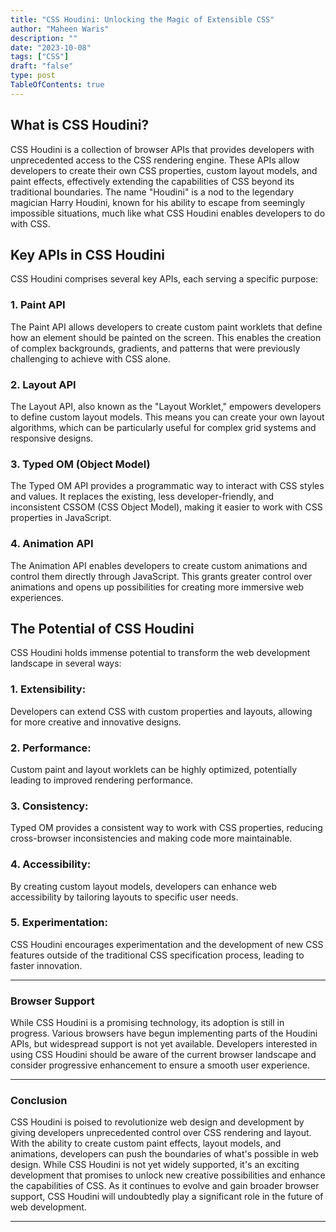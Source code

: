 ```yaml
---
title: "CSS Houdini: Unlocking the Magic of Extensible CSS"
author: "Maheen Waris"
description: ""
date: "2023-10-08"
tags: ["CSS"]
draft: "false"
type: post
TableOfContents: true
---
```


## What is CSS Houdini?

CSS Houdini is a collection of browser APIs that provides developers with unprecedented access to the CSS rendering engine. These APIs allow developers to create their own CSS properties, custom layout models, and paint effects, effectively extending the capabilities of CSS beyond its traditional boundaries. The name "Houdini" is a nod to the legendary magician Harry Houdini, known for his ability to escape from seemingly impossible situations, much like what CSS Houdini enables developers to do with CSS.

## Key APIs in CSS Houdini

CSS Houdini comprises several key APIs, each serving a specific purpose:

### 1. **Paint API**

The Paint API allows developers to create custom paint worklets that define how an element should be painted on the screen. This enables the creation of complex backgrounds, gradients, and patterns that were previously challenging to achieve with CSS alone.

### 2. **Layout API**

The Layout API, also known as the "Layout Worklet," empowers developers to define custom layout models. This means you can create your own layout algorithms, which can be particularly useful for complex grid systems and responsive designs.

### 3. **Typed OM (Object Model)**

The Typed OM API provides a programmatic way to interact with CSS styles and values. It replaces the existing, less developer-friendly, and inconsistent CSSOM (CSS Object Model), making it easier to work with CSS properties in JavaScript.

### 4. **Animation API**

The Animation API enables developers to create custom animations and control them directly through JavaScript. This grants greater control over animations and opens up possibilities for creating more immersive web experiences.

## The Potential of CSS Houdini

CSS Houdini holds immense potential to transform the web development landscape in several ways:

### 1. **Extensibility**:

Developers can extend CSS with custom properties and layouts, allowing for more creative and innovative designs.

### 2. **Performance**:

Custom paint and layout worklets can be highly optimized, potentially leading to improved rendering performance.

### 3. **Consistency**:

Typed OM provides a consistent way to work with CSS properties, reducing cross-browser inconsistencies and making code more maintainable.

### 4. **Accessibility**:

By creating custom layout models, developers can enhance web accessibility by tailoring layouts to specific user needs.

### 5. **Experimentation**:

CSS Houdini encourages experimentation and the development of new CSS features outside of the traditional CSS specification process, leading to faster innovation.

<hr>

### Browser Support

While CSS Houdini is a promising technology, its adoption is still in progress. Various browsers have begun implementing parts of the Houdini APIs, but widespread support is not yet available. Developers interested in using CSS Houdini should be aware of the current browser landscape and consider progressive enhancement to ensure a smooth user experience.

<hr>

### Conclusion

CSS Houdini is poised to revolutionize web design and development by giving developers unprecedented control over CSS rendering and layout. With the ability to create custom paint effects, layout models, and animations, developers can push the boundaries of what's possible in web design. While CSS Houdini is not yet widely supported, it's an exciting development that promises to unlock new creative possibilities and enhance the capabilities of CSS. As it continues to evolve and gain broader browser support, CSS Houdini will undoubtedly play a significant role in the future of web development.

<script src="https://utteranc.es/client.js"
        repo="maheenwaris/Website"
        issue-term="pathname"
        theme="github-dark"
        crossorigin="anonymous"
        async>
</script>

---
